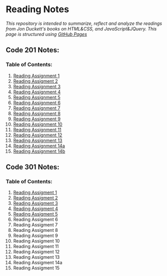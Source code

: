 # Reading Notes
*This repository is intended to summarize, reflect and analyze the readings from Jon Duckett's books on HTML&CSS, and JavaScript&JQuery. This page is structured using [GitHub Pages](https://pages.github.com/)*

## Code 201 Notes:
### Table of Contents:
1. [Reading Assignment 1](./code201/read-01.md)
2. [Reading Assigment 2](./code201/read-02.md)
3. [Reading Assignment 3](./code201/read-03.md) 
4. [Reading Assignment 4](./code201/read-04.md)
5. [Reading Assignment 5](./code201/read-05.md)
6. [Reading Assignment 6](./code201/read-06.md)
7. [Reading Assignment 7](./code201/read-07.md)
8. [Reading Assignment 8](./code201/read-08.md)
9. [Reading Assignment 9](./code201/read-09.md)
10. [Reading Assignment 10](./code201/read-10.md)
11. [Reading Assignment 11](./code201/read-11.md)
12. [Reading Assignment 12](./code201/read-12.md)
13. [Reading Assignment 13](./code201/read-13.md)
14. [Reading Assignment 14a]()
15. [Reading Assignment 14b]()


## Code 301 Notes:
### Table of Contents:
1. [Reading Assigment 1](./code301/read-01.md)
2. [Reading Assigment 2](./code301/read-02.md)
3. [Reading Assigment 3](./code301/read-03.md)
4. [Reading Assigment 4](./code301/read-04.md)
5. [Reading Assigment 5](./code301/read-05.md)
6. Reading Assigment 6
7. Reading Assigment 7
8. Reading Assigment 8
9. Reading Assigment 9
10. Reading Assigment 10
11. Reading Assigment 11
12. Reading Assigment 12
13. Reading Assigment 13
14. Reading Assigment 14a
15. Reading Assigment 15